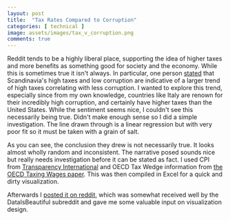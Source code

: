 ```yaml
---
layout: post
title:  "Tax Rates Compared to Corruption"
categories: [ technical ]
image: assets/images/tax_v_corruption.png
comments: true
---
```

Reddit tends to be a highly liberal place, supporting the idea of higher taxes and more benefits as something good for society and the economy. While this is sometimes true it isn't always. In particular, one person [stated](https://np.reddit.com/r/bestof/comments/3p0or5/danish_doctor_drops_devastating_dissertation_on/cw2nuz7) that Scandinavia's high taxes and low corruption are indicative of a larger trend of high taxes correlating with less corruption. I wanted to explore this trend, especially since from my own knowledge, countries like Italy are renown for their incredibly high corruption, and certainly have higher taxes than the United States. While the sentiment seems nice, I couldn't see this necessarily being true. Didn't make enough sense so I did a simple investigation. The line drawn through is a linear regression but with very poor fit so it must be taken with a grain of salt.

As you can see, the conclusion they drew is not necessarily true. It looks almost wholly random and inconsistent. The narrative posed sounds nice but really needs investigation before it can be stated as fact. I used CPI from [Transparency International](http://www.transparency.org/cpi2014/results/) and OECD Tax Wedge information from [the OECD Taxing Wages paper](http://www.keepeek.com/Digital-Asset-Management/oecd/taxation/taxing-wages-2015_tax_wages-2015-en#page20). This was then compiled in Excel for a quick and dirty visualization.

Afterwards I [posted it on reddit](https://np.reddit.com/r/dataisbeautiful/comments/3p5awo/tax_rates_vs_corruptions_perceptions_index_oc/), which was somewhat received well by the DataIsBeautiful subreddit and gave me some valuable input on visualization design.